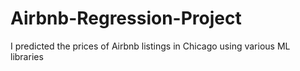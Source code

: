 # Airbnb-Regression-Project
I predicted the prices of Airbnb listings in Chicago using various ML libraries
